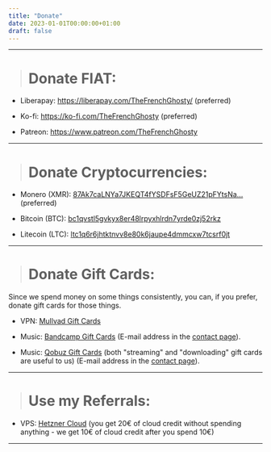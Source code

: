 ```yaml
---
title: "Donate"
date: 2023-01-01T00:00:00+01:00
draft: false
---
```


---

> # Donate FIAT:

- Liberapay: https://liberapay.com/TheFrenchGhosty/ (preferred)

- Ko-fi: https://ko-fi.com/TheFrenchGhosty (preferred)

- Patreon: https://www.patreon.com/TheFrenchGhosty

---

> # Donate Cryptocurrencies:

- Monero (XMR): [87Ak7caLNYa7JKEQT4fYSDFsF5GeUZ21pFYtsNa...](monero:87Ak7caLNYa7JKEQT4fYSDFsF5GeUZ21pFYtsNaEBSQZ7X8UcamThvvJeGo3ysuSDHcVAKz5JjX936K7cpJduHBZ5UzhgLZ) (preferred)

- Bitcoin (BTC): [bc1qvstl5gvkyx8er48lrpyxhlrdn7yrde0zj52rkz](bitcoin:bc1qvstl5gvkyx8er48lrpyxhlrdn7yrde0zj52rkz)

- Litecoin (LTC): [ltc1q6r6jhtktnvv8e80k6jaupe4dmmcxw7tcsrf0jt](litecoin:ltc1q6r6jhtktnvv8e80k6jaupe4dmmcxw7tcsrf0jt)

---

> # Donate Gift Cards:

Since we spend money on some things consistently, you can, if you prefer, donate gift cards for those things.

- VPN: [Mullvad Gift Cards](https://mullvad.net/help/partnerships-and-resellers/)

- Music: [Bandcamp Gift Cards](https://bandcamp.com/gift_cards) (E-mail address in the [contact page](https://thefrenchghosty.me/contact)).

- Music: [Qobuz Gift Cards](https://www.qobuz.com/offer-qobuz) (both "streaming" and "downloading" gift cards are useful to us) (E-mail address in the [contact page](https://thefrenchghosty.me/contact)).

---

> # Use my Referrals:

- VPS: [Hetzner Cloud](https://hetzner.cloud/?ref=TNtQVkYhb6az) (you get 20€ of cloud credit without spending anything - we get 10€ of cloud credit after you spend 10€)

---